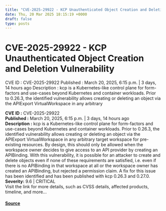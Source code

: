 ```yaml
---
title: "CVE-2025-29922 - KCP Unauthenticated Object Creation and Deletion Vulnerability"
date: Thu, 20 Mar 2025 18:15:19 +0000
draft: false
type: posts
---
```

# CVE-2025-29922 - KCP Unauthenticated Object Creation and Deletion Vulnerability





 CVE ID : CVE-2025-29922 Published : March 20, 2025, 6:15 p.m. | 3 days, 14 hours ago Description : kcp is a Kubernetes-like control plane for form-factors and use-cases beyond Kubernetes and container workloads. Prior to 0.26.3, the identified vulnerability allows creating or deleting an object via the APIExport VirtualWorkspace in any arbitrary

**CVE ID :** CVE-2025-29922  
**Published :** March 20, 2025, 6:15 p.m. | 3 days, 14 hours ago  
**Description :** kcp is a Kubernetes-like control plane for form-factors and use-cases beyond Kubernetes and container workloads. Prior to 0.26.3, the identified vulnerability allows creating or deleting an object via the APIExport VirtualWorkspace in any arbitrary target workspace for pre-existing resources. By design, this should only be allowed when the workspace owner decides to give access to an API provider by creating an APIBinding. With this vulnerability, it is possible for an attacker to create and delete objects even if none of these requirements are satisfied, i.e. even if there is no APIBinding in that workspace at all or the workspace owner has created an APIBinding, but rejected a permission claim. A fix for this issue has been identified and has been published with kcp 0.26.3 and 0.27.0.  
**Severity:** 9.6 | CRITICAL  
Visit the link for more details, such as CVSS details, affected products, timeline, and more...

#### [Source](https://cvefeed.io/vuln/detail/CVE-2025-29922)

